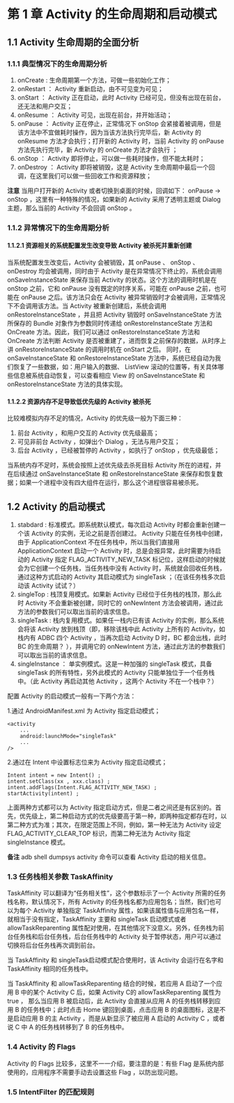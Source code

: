 # 第 1 章 Activity 的生命周期和启动模式 #
## 1.1 Activity 生命周期的全面分析 ##
### 1.1.1 典型情况下的生命周期分析 ###
1. onCreate : 生命周期第一个方法，可做一些初始化工作；
2. onRestart ： Activity 重新启动，由不可见变为可见；
3. onStart ： Activity 正在启动，此时 Activity 已经可见，但没有出现在前台，还无法和用户交互；
4. onResume ： Activity 可见，出现在前台，并开始活动；
5. onPause ： Activity 正在停止，正常情况下 onStop 会紧接着被调用，但是该方法中不宜做耗时操作，因为当该方法执行完毕后，新 Activity 的 onResume 方法才会执行；打开新的 Activity 时，当前 Activity 的 onPause 方法先执行完毕，新 Activity 的 onCreate 方法才会执行 ；
6. onStop ： Activity 即将停止，可以做一些耗时操作，但不能太耗时；
7. onDestroy ： Activity 即将被销毁，这是 Activity 生命周期中最后一个回调，在这里我们可以做一些回收工作和资源释放；

**注意**
当用户打开新的 Activity 或者切换到桌面的时候，回调如下： onPause -> onStop ，这里有一种特殊的情况，如果新的 Activity 采用了透明主题或 Dialog 主题，那么当前的 Activity 不会回调 onStop 。
### 1.1.2 异常情况下的生命周期分析 ###
#### 1.1.2.1 资源相关的系统配置发生改变导致 Activity 被杀死并重新创建
当系统配置发生改变后，Activity 会被销毁，其 onPause 、 onStop 、 onDestroy 均会被调用，同时由于 Activity 是在异常情况下终止的，系统会调用 onSaveInstanceState 来保存当前 Activity 的状态。这个方法的调用时机是在 onStop 之前，它和 onPause 没有既定的时序关系，可能在 onPause 之前，也可能在 onPause 之后。该方法只会在 Activity 被异常销毁时才会被调用，正常情况下不会调用该方法。当 Activity 被重新创建后，系统会调用 onRestoreInstanceState ，并且把 Activity 销毁时 onSaveInstanceState 方法所保存的 Bundle 对象作为参数同时传递给 onRestoreInstanceState 方法和 OnCreate 方法。因此，我们可以通过 onRestoreInstanceState 方法和 OnCreate 方法判断 Activity 是否被重建了，进而恢复之前保存的数据，从时序上讲 onRestoreInstanceState 的调用时机在 onStart 之后。
同时，在 onSaveInstanceState 和 onRestoreInstanceState 方法中，系统已经自动为我们恢复了一些数据，如：用户输入的数据、 ListView 滚动的位置等，有关具体哪些信息被系统自动恢复，可以查看相应 View 的 onSaveInstanceState 和 onRestoreInstanceState 方法的具体实现。
#### 1.1.2.2 资源内存不足导致低优先级的 Activity 被杀死 ####
比较难模拟内存不足的情况，Activity 的优先级一般为下面三种：

1. 前台 Activity ，和用户交互的 Activity 优先级最高；
2. 可见非前台 Activity ，如弹出个 Dialog ，无法与用户交互；
3. 后台 Activity ，已经被暂停的 Activity ，如执行了 onStop ，优先级最低；

当系统内存不足时，系统会按照上述优先级去杀死目标 Activity 所在的进程，并在后续通过 onSaveInstanceState 和 onRestoreInstanceState 来保存和恢复数据；如果一个进程中没有四大组件在运行，那么这个进程很容易被杀死。
## 1.2 Activity 的启动模式 ##
1. stabdard : 标准模式。即系统默认模式，每次启动 Activity 时都会重新创建一个该 Activity 的实例，无论之前是否创建过。 Activity 只能在任务栈中创建，由于 ApplicationContext 不在任务栈中，所以当我们直接用 ApplicationContext 启动一个 Activity 时，总是会报异常，此时需要为待启动的 Activity 指定 FLAG_ACTIVITY_NEW_TASK 标记位，这样启动的时候就会为它创建一个任务栈，当任务栈中没有 Activity 时，系统就会回收任务栈，通过这种方式启动的 Activity 其启动模式为 singleTask ；（在该任务栈多次启动该 Activity 试试？）
2. singleTop : 栈顶复用模式。如果新 Activity 已经位于任务栈的栈顶，那么此时 Activity 不会重新被创建，同时它的 onNewIntent 方法会被调用，通过此方法的参数我们可以取出当前的请求信息。
3. singleTask : 栈内复用模式。如果任一栈内已有该 Activity 的实例，那么系统会将该 Activity 放到栈顶（即，移除该栈中此 Activity 上所有的 Activity，如栈内有 ADBC 四个 Activity ，当再次启动 Activity D 时，BC 都会出栈，此时 BC 的生命周期？ ），并调用它的 onNewIntent 方法，通过此方法的参数我们可以取出当前的请求信息。
4. singleInstance ： 单实例模式。这是一种加强的 singleTask 模式，具备 singleTask 的所有特性，另外此模式的 Activity 只能单独位于一个任务栈中。（此 Activity 再启动其他 Activity ，这两个 Activity 不在一个栈中？）

配置 Activity 的启动模式一般有一下两个方法：

1.通过 AndroidManifest.xml 为 Activity 指定启动模式；

    <activity
		...
		android:launchMode="singleTask"
		...
	/>

2.通过在 Intent 中设置标志位来为 Activity 指定启动模式；

	Intent intent = new Intent() ;
	intent.setClass(xx , xxx.class) ;
	intent.addFlags(Intent.FLAG_ACTIVITY_NEW_TASK) ;
	startActivity(intent) ;

上面两种方式都可以为 Activity 指定启动方式，但是二者之间还是有区别的。首先，优先级上，第二种启动方式的优先级要高于第一种，即两种指定都存在时，以第二种方式为准；其次，在限定范围上不同，例如，第一种无法为 Activity 设定 FLAG_ACTIVITY_CLEAR_TOP 标识，而第二种无法为 Activity 指定 singleInstance 模式。

**备注** adb shell dumpsys activity 命令可以查看 Activity 启动的相关信息。

### 1.3 任务栈相关参数 TaskAffinity ###
TaskAffinity 可以翻译为“任务相关性”，这个参数标示了一个 Activity 所需的任务栈名称，默认情况下，所有 Activity 的任务栈名都为应用包名；当然，我们也可以为每个 Activity 单独指定 TaskAffinity 属性，如果该属性值与应用包名一样，就相当于没有指定，TaskAffinity 主要和 singleTask 启动模式或者 allowTaskReparenting 属性配对使用，在其他情况下没意义。另外，任务栈为前台任务栈和后台任务栈，后台任务栈中的 Activity 处于暂停状态，用户可以通过切换将后台任务栈再次调到前台。

当 TaskAffinity 和 singleTask启动模式配合使用时，该 Activity 会运行在名字和 TaskAffinity 相同的任务栈中。

当 TaskAffinity 和 allowTaskReparenting 结合的时候，若应用 A 启动了一个应用 B 中的某个 Activity C 后，如果 Activity C的 allowTaskReparenting 属性为 true ， 那么当应用 B 被启动后，此 Activity 会直接从应用 A 的任务栈转移到应用 B 的任务栈中；此时点击 Home 键回到桌面，点击应用 B 的桌面图标，这是不是启动应用 B 的主 Activity ，而是从新显示了被应用 A 启动的 Activity C ，或者说 C 中 A 的任务栈转移到了 B 的任务栈中。

### 1.4 Activity 的 Flags ###
Activity 的 Flags 比较多，这里不一一介绍，要注意的是：有些 Flag 是系统内部使用的，应用程序不需要手动去设置这些 Flag ，以防出现问题。
### 1.5 IntentFilter 的匹配规则 ###
